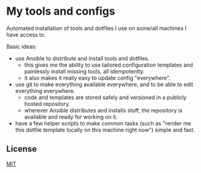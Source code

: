 # My tools and configs

Automated installation of tools and dotfiles I use on some/all machines I have access to.

Basic ideas:
- use Ansible to distribute and install tools and dotfiles.
  - this gives me the ability to use tailored configuration templates and painlessly install missing tools, all idempotently.
  - it also makes it really easy to update config "everywhere".
- use git to make everything available everywhere, and to be able to edit everything everywhere.
  - code and templates are stored safely and versioned in a publicly hosted repository.
  - wherever Ansible distributes and installs stuff, the repository is available and ready for working on it.
- have a few helper scripts to make common tasks (such as "render me this dotfile template locally on this machine right now") simple and fast.


## License

[MIT](LICENSE.txt)
